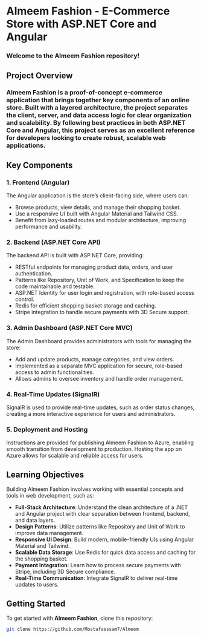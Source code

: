 # Almeem Fashion - E-Commerce Store with ASP.NET Core and Angular

### Welcome to the **Almeem Fashion** repository!

## Project Overview

### Almeem Fashion is a proof-of-concept e-commerce application that brings together key components of an online store. Built with a layered architecture, the project separates the client, server, and data access logic for clear organization and scalability. By following best practices in both ASP.NET Core and Angular, this project serves as an excellent reference for developers looking to create robust, scalable web applications.

## Key Components

### 1. Frontend (Angular)
The Angular application is the store’s client-facing side, where users can:
- Browse products, view details, and manage their shopping basket.
- Use a responsive UI built with Angular Material and Tailwind CSS.
- Benefit from lazy-loaded routes and modular architecture, improving performance and usability.

### 2. Backend (ASP.NET Core API)
The backend API is built with ASP.NET Core, providing:
- RESTful endpoints for managing product data, orders, and user authentication.
- Patterns like Repository, Unit of Work, and Specification to keep the code maintainable and testable.
- ASP.NET Identity for user login and registration, with role-based access control.
- Redis for efficient shopping basket storage and caching.
- Stripe integration to handle secure payments with 3D Secure support.

### 3. Admin Dashboard (ASP.NET Core MVC)
The Admin Dashboard provides administrators with tools for managing the store:
- Add and update products, manage categories, and view orders.
- Implemented as a separate MVC application for secure, role-based access to admin functionalities.
- Allows admins to oversee inventory and handle order management.

### 4. Real-Time Updates (SignalR)
SignalR is used to provide real-time updates, such as order status changes, creating a more interactive experience for users and administrators.

### 5. Deployment and Hosting
Instructions are provided for publishing Almeem Fashion to Azure, enabling smooth transition from development to production. Hosting the app on Azure allows for scalable and reliable access for users.

## Learning Objectives

Building Almeem Fashion involves working with essential concepts and tools in web development, such as:
- **Full-Stack Architecture**: Understand the clean architecture of a .NET and Angular project with clear separation between frontend, backend, and data layers.
- **Design Patterns**: Utilize patterns like Repository and Unit of Work to improve data management.
- **Responsive UI Design**: Build modern, mobile-friendly UIs using Angular Material and Tailwind.
- **Scalable Data Storage**: Use Redis for quick data access and caching for the shopping basket.
- **Payment Integration**: Learn how to process secure payments with Stripe, including 3D Secure compliance.
- **Real-Time Communication**: Integrate SignalR to deliver real-time updates to users.

## Getting Started

To get started with **Almeem Fashion**, clone this repository:

```bash
git clone https://github.com/Mostafaessam7/Almeem
